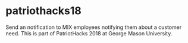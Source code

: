 # patriothacks18
Send an notification to MIX employees notifying them about a customer need. This is part of PatriotHacks 2018 at George Mason University. 
